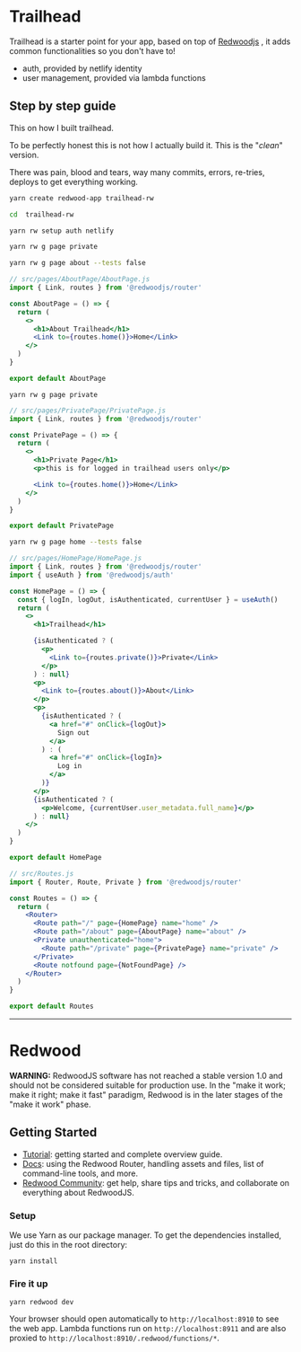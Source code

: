 # Trailhead

Trailhead is a starter point for your app, based on top of [Redwoodjs](https://github.com/redwoodjs/redwood) , it adds common functionalities so you don't have to!

- auth, provided by netlify identity
- user management, provided via lambda functions

## Step by step guide
This on how I built trailhead.

To be perfectly honest this is not how I actually build it. This is the "_clean_"  version.

There was pain, blood and tears, way many commits, errors, re-tries, deploys to get everything working.

```sh
yarn create redwood-app trailhead-rw
```
```sh
cd  trailhead-rw
```
```sh
yarn rw setup auth netlify
```
```sh
yarn rw g page private
```
```sh
yarn rw g page about --tests false
```
```jsx
// src/pages/AboutPage/AboutPage.js
import { Link, routes } from '@redwoodjs/router'

const AboutPage = () => {
  return (
    <>
      <h1>About Trailhead</h1>
      <Link to={routes.home()}>Home</Link>
    </>
  )
}

export default AboutPage
```
```yarn rw g page private```
```jsx
// src/pages/PrivatePage/PrivatePage.js
import { Link, routes } from '@redwoodjs/router'

const PrivatePage = () => {
  return (
    <>
      <h1>Private Page</h1>
      <p>this is for logged in trailhead users only</p>

      <Link to={routes.home()}>Home</Link>
    </>
  )
}

export default PrivatePage
```
```sh
yarn rw g page home --tests false
```
```jsx
// src/pages/HomePage/HomePage.js
import { Link, routes } from '@redwoodjs/router'
import { useAuth } from '@redwoodjs/auth'

const HomePage = () => {
  const { logIn, logOut, isAuthenticated, currentUser } = useAuth()
  return (
    <>
      <h1>Trailhead</h1>

      {isAuthenticated ? (
        <p>
          <Link to={routes.private()}>Private</Link>
        </p>
      ) : null}
      <p>
        <Link to={routes.about()}>About</Link>
      </p>
      <p>
        {isAuthenticated ? (
          <a href="#" onClick={logOut}>
            Sign out
          </a>
        ) : (
          <a href="#" onClick={logIn}>
            Log in
          </a>
        )}
      </p>
      {isAuthenticated ? (
        <p>Welcome, {currentUser.user_metadata.full_name}</p>
      ) : null}
    </>
  )
}

export default HomePage
```
```jsx
// src/Routes.js
import { Router, Route, Private } from '@redwoodjs/router'

const Routes = () => {
  return (
    <Router>
      <Route path="/" page={HomePage} name="home" />
      <Route path="/about" page={AboutPage} name="about" />
      <Private unauthenticated="home">
        <Route path="/private" page={PrivatePage} name="private" />
      </Private>
      <Route notfound page={NotFoundPage} />
    </Router>
  )
}

export default Routes
```
---
# Redwood
 **WARNING:** RedwoodJS software has not reached a stable version 1.0 and should not be considered suitable for production use. In the "make it work; make it right; make it fast" paradigm, Redwood is in the later stages of the "make it work" phase.

## Getting Started
- [Tutorial](https://redwoodjs.com/tutorial/welcome-to-redwood): getting started and complete overview guide.
- [Docs](https://redwoodjs.com/docs/introduction): using the Redwood Router, handling assets and files, list of command-line tools, and more.
- [Redwood Community](https://community.redwoodjs.com): get help, share tips and tricks, and collaborate on everything about RedwoodJS.

### Setup

We use Yarn as our package manager. To get the dependencies installed, just do this in the root directory:

```terminal
yarn install
```

### Fire it up

```terminal
yarn redwood dev
```

Your browser should open automatically to `http://localhost:8910` to see the web app. Lambda functions run on `http://localhost:8911` and are also proxied to `http://localhost:8910/.redwood/functions/*`.
